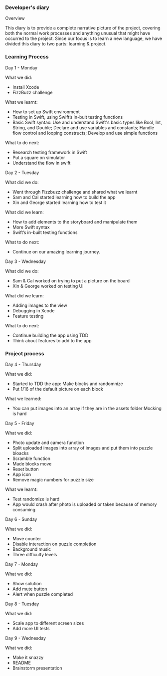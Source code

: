 ### Developer's diary

Overview

This diary is to provide a complete narrative picture of the project, covering both the normal work processes and anything unusual that might have occurred to the project. Since our focus is to learn a new language, we have divided this diary to two parts: learning & project.

### Learning Process
Day 1 - Monday

What we did:

- Install Xcode
- FizzBuzz challenge

What we learnt:

- How to set up Swift environment
- Testing in Swift, using Swift’s in-buit testing functions
- Basic Swift syntax: Use and understand Swift's basic types like Bool, Int, String, and Double; Declare and use variables and constants; Handle flow control and looping constructs; Develop and use simple functions

What to do next:
- Research testing framework in Swift
- Put a square on simulator
- Understand the flow in swift


Day 2 - Tuesday

What did we do:

- Went through Fizzbuzz challenge and shared what we learnt
- Sam and Cal started learning how to build the app
- Xin and George started learning how to test it

What did we learn:

- How to add elements to the storyboard and manipulate them
- More Swift syntax
- Swift’s in-built testing functions

What to do next:
- Continue on our amazing learning journey.


Day 3 - Wednesday

What did we do:

- Sam & Cal worked on trying to put a picture on the board
- Xin & George worked on testing UI

What did we learn:

- Adding images to the view
- Debugging in Xcode
- Feature testing

What to do next:

- Continue building the app using TDD
- Think about features to add to the app

### Project process

Day 4 - Thursday

What we did:

- Started to TDD the app: Make blocks and randomnize
- Put 1/16 of the default picture on each block

What we learned:
- You can put images into an array if they are in the assets folder
Mocking is hard

Day 5 - Friday

What we did:
- Photo update and camera function
- Split uploaded images into array of images and put them into puzzle bloacks
- Scramble function
- Made blocks move
- Reset button
- App icon
- Remove magic numbers for puzzle size

What we learnt:
- Test randomize is hard
- App would crash after photo is uploaded or taken because of memory consuming

Day 6 - Sunday

What we did:
- Move counter
- Disable interaction on puzzle completion
- Background music
- Three difficulty levels


Day 7 - Monday

What we did:
- Show solution
- Add mute button
- Alert when puzzle completed

Day 8 - Tuesday

What we did:
- Scale app to different screen sizes
- Add more UI tests

Day 9 - Wednesday

What we did:
- Make it snazzy
- README
- Brainstorm presentation
